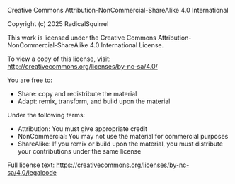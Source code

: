 Creative Commons Attribution-NonCommercial-ShareAlike 4.0 International

Copyright (c) 2025 RadicalSquirrel

This work is licensed under the Creative Commons Attribution-NonCommercial-ShareAlike 4.0 International License.

To view a copy of this license, visit:
http://creativecommons.org/licenses/by-nc-sa/4.0/

You are free to:
- Share: copy and redistribute the material
- Adapt: remix, transform, and build upon the material

Under the following terms:
- Attribution: You must give appropriate credit
- NonCommercial: You may not use the material for commercial purposes
- ShareAlike: If you remix or build upon the material, you must distribute your contributions under the same license

Full license text: https://creativecommons.org/licenses/by-nc-sa/4.0/legalcode

